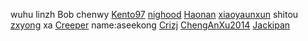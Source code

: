 wuhu
linzh
Bob
chenwy
[Kento97](https://github.com/Kento97)
[nighood](https://github.com/nighood)
[Haonan](https://github.com/Haonan-Zhang)
[xiaoyaunxun](https://github.com/xiaoyuanxun)
shitou
[zxyong](https://github.com/ZxyongYo)
xa
[Creeper](https://github.com/creeperwater)
name:aseekong
[Crizj](https://github.com/Crizj)
[ChengAnXu2014](https://github.com/ChengAnXu2014)
[Jackipan](https://github.com/Jackipan)

